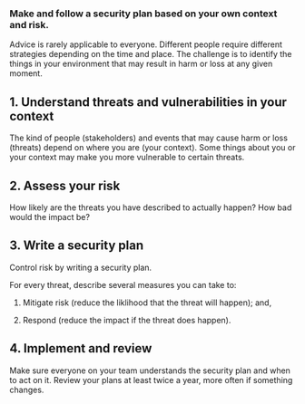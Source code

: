 [Title]: # (Managing security)
[Order]: # (1)

### Make and follow a security plan based on your own context and risk. 

Advice is rarely applicable to everyone. Different people require different strategies depending on the time and place. The challenge is to identify the things in your environment that may result in harm or loss at any given moment. 

## 1. Understand threats and vulnerabilities in your context

The kind of people (stakeholders) and events that may cause harm or loss (threats) depend on where you are (your context). Some things about you or your context may make you more vulnerable to certain threats.   

## 2. Assess your risk

How likely are the threats you have described to actually happen? How bad would the impact be?  

## 3. Write a security plan

Control risk by writing a security plan.  

For every threat, describe several measures you can take to: 

1. Mitigate risk (reduce the liklihood that the threat will happen); and,

2. Respond (reduce the impact if the threat does happen).  

## 4. Implement and review 

Make sure everyone on your team understands the security plan and when to act on it. Review your plans at least twice a year, more often if something changes.
